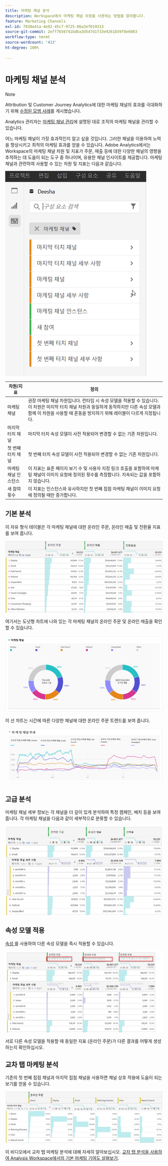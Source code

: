 ```yaml
---
title: 마케팅 채널 분석
description: Workspace에서 마케팅 채널 차원을 사용하는 방법을 알아봅니다.
feature: Marketing Channels
exl-id: 7030e41a-4e92-45c7-9725-66a3ef019313
source-git-commit: 2eff7656741bdba3d5d7d1f33e9261b59f8e6083
workflow-type: tm+mt
source-wordcount: '413'
ht-degree: 100%

---
```


# 마케팅 채널 분석

>[!NOTE]
>
>Attribution 및 Customer Journey Analytics에 대한 마케팅 채널의 효과를 극대화하기 위해 [수정된 모범 사례](/help/components/c-marketing-channels/mchannel-best-practices.md)를 게시했습니다.
>
>Analytics 관리자는 [마케팅 채널 관리](/help/admin/admin/c-manage-report-suites/c-edit-report-suites/marketing-channels/c-channels.md)에 설명된 대로 조직의 마케팅 채널을 관리할 수 있습니다.

어느 마케팅 채널이 가장 효과적인지 알고 싶을 것입니다. 그러한 채널을 이용하여 노력을 향상시키고 최적의 마케팅 효과를 얻을 수 있습니다. Adobe Analytics에서는 Workspace의 마케팅 채널 차원 및 지표가 주문, 매출 등에 대한 다양한 채널의 영향을 추적하는 데 도움이 되는 도구 중 하나이며, 유용한 채널 인사이트를 제공합니다. 마케팅 채널과 관련하여 사용할 수 있는 차원 및 지표는 다음과 같습니다.

![](assets/mc-dims.png)

| 차원/지표 | 정의 |
| --- | --- |
| 마케팅 채널 | 권장 마케팅 채널 차원입니다. 런타임 시 속성 모델을 적용할 수 있습니다. 이 차원은 마지막 터치 채널 차원과 동일하게 동작하지만 다른 속성 모델과 함께 이 차원을 사용할 때 혼동을 방지하기 위해 레이블이 다르게 지정됩니다. |
| 마지막 터치 채널 | 마지막 터치 속성 모델이 사전 적용되어 변경할 수 없는 기존 차원입니다. |
| 첫 번째 터치 채널 | 첫 번째 터치 속성 모델이 사전 적용되어 변경할 수 없는 기존 차원입니다. |
| 마케팅 채널 인스턴스 | 이 지표는 표준 페이지 보기 수 및 사용자 지정 링크 호출을 포함하여 마케팅 채널이 이미지 요청에 정의된 횟수를 측정합니다. 지속되는 값을 포함하지 않습니다. |
| 새 참여 횟수 | 이 지표는 인스턴스와 유사하지만 첫 번째 접점 마케팅 채널이 이미지 요청에 정의될 때만 증가합니다. |

## 기본 분석

이 자유 형식 테이블은 각 마케팅 채널에 대한 온라인 주문, 온라인 매출 및 전환율 지표를 보여 줍니다.

![](assets/mc-viz1.png)

여기서는 도넛형 차트에 나와 있는 각 마케팅 채널의 온라인 주문 및 온라인 매출을 확인할 수 있습니다.

![](assets/mc-viz2.png)

이 선 차트는 시간에 따른 다양한 채널에 대한 온라인 주문 트렌드를 보여 줍니다.

![](assets/mc-viz3.png)

## 고급 분석

마케팅 채널 세부 정보는 각 채널을 더 깊이 있게 분석하여 특정 캠페인, 배치 등을 보여 줍니다. 각 마케팅 채널을 다음과 같이 세부적으로 분류할 수 있습니다.

![](assets/mc-viz4.png)

## 속성 모델 적용

[속성 ](/help/analyze/analysis-workspace/attribution/overview.md)를 사용하여 다른 속성 모델을 즉시 적용할 수 있습니다.

![](assets/mc-viz5.png)

서로 다른 속성 모델을 적용할 때 동일한 지표 (온라인 주문)가 다른 결과를 어떻게 생성하는지 확인하십시오.

## 교차 탭 마케팅 분석

기존의 첫 번째 접점 채널과 마지막 접점 채널을 사용하면 채널 상호 작용에 도움이 되는 보기를 얻을 수 있습니다.

![](assets/mc-viz6.png)

이 비디오에서 교차 탭 마케팅 분석에 대해 자세히 알아보십시오. [교차 탭 분석을 사용하여 Analysis Workspace에서의 기본 마케팅 기여도 살펴보기](https://experienceleague.adobe.com/docs/analytics-learn/tutorials/analysis-workspace/attribution-iq/using-cross-tab-analysis-to-explore-basic-marketing-attribution-in-analysis-workspace.html?lang=ko-KR).
